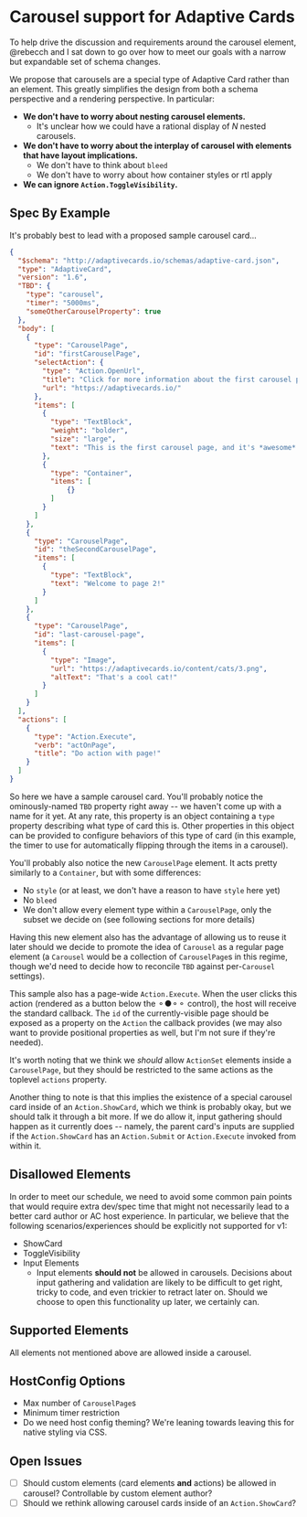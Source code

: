 # Carousel support for Adaptive Cards

To help drive the discussion and requirements around the carousel element, @rebecch and I sat down to go over how to meet our goals with a narrow but expandable set of schema changes. 

We propose that carousels are a special type of Adaptive Card rather than an element. This greatly simplifies the design from both a schema perspective and a rendering perspective. In particular:
* **We don't have to worry about nesting carousel elements.**
  * It's unclear how we could have a rational display of *N* nested carousels.
* **We don't have to worry about the interplay of carousel with elements that have layout implications.**
  * We don't have to think about `bleed`
  * We don't have to worry about how container styles or rtl apply
* **We can ignore `Action.ToggleVisibility`.**

## Spec By Example

It's probably best to lead with a proposed sample carousel card...

```json
{
  "$schema": "http://adaptivecards.io/schemas/adaptive-card.json", 
  "type": "AdaptiveCard",
  "version": "1.6",
  "TBD": {
    "type": "carousel",
    "timer": "5000ms",
    "someOtherCarouselProperty": true
  },
  "body": [
    {
      "type": "CarouselPage",
      "id": "firstCarouselPage",
      "selectAction": {
        "type": "Action.OpenUrl",
        "title": "Click for more information about the first carousel page!",
        "url": "https://adaptivecards.io/"
      },
      "items": [
        {
          "type": "TextBlock",
          "weight": "bolder",
          "size": "large",
          "text": "This is the first carousel page, and it's *awesome*!"
        },
        {
          "type": "Container",
          "items": [
              {}
          ]
        }
      ]
    },
    {
      "type": "CarouselPage",
      "id": "theSecondCarouselPage",
      "items": [
        {
          "type": "TextBlock",
          "text": "Welcome to page 2!"
        }
      ]
    },
    {
      "type": "CarouselPage",
      "id": "last-carousel-page",
      "items": [
        {
          "type": "Image",
          "url": "https://adaptivecards.io/content/cats/3.png",
          "altText": "That's a cool cat!"
        }
      ]
    }
  ],
  "actions": [
    {
      "type": "Action.Execute",
      "verb": "actOnPage",
      "title": "Do action with page!"
    }
  ]
}
```

So here we have a sample carousel card. You'll probably notice the ominously-named `TBD` property right away -- we haven't come up with a name for it yet. At any rate, this property is an object containing a `type` property describing what type of card this is. Other properties in this object can be provided to configure behaviors of this type of card (in this example, the timer to use for automatically flipping through the items in a carousel).

You'll probably also notice the new `CarouselPage` element. It acts pretty similarly to a `Container`, but with some differences:
* No `style` (or at least, we don't have a reason to have `style` here yet)
* No `bleed`
* We don't allow every element type within a `CarouselPage`, only the subset we decide on (see following sections for more details)

Having this new element also has the advantage of allowing us to reuse it later should we decide to promote the idea of `Carousel` as a regular page element (a `Carousel` would be a collection of `CarouselPage`s in this regime, though we'd need to decide how to reconcile `TBD` against per-`Carousel` settings).

This sample also has a page-wide `Action.Execute`. When the user clicks this action (rendered as a button below the ⚬●⚬⚬ control), the host will receive the standard callback. The `id` of the currently-visible page should be exposed as a property on the `Action` the callback provides (we may also want to provide positional properties as well, but I'm not sure if they're needed).

It's worth noting that we think we *should* allow `ActionSet` elements inside a `CarouselPage`, but they should be restricted to the same actions as the toplevel `actions` property.

Another thing to note is that this implies the existence of a special carousel card inside of an `Action.ShowCard`, which we think is probably okay, but we should talk it through a bit more. If we do allow it, input gathering should happen as it currently does -- namely, the parent card's inputs are supplied if the `Action.ShowCard` has an `Action.Submit` or `Action.Execute` invoked from within it.

## Disallowed Elements

In order to meet our schedule, we need to avoid some common pain points that would require extra dev/spec time that might not necessarily lead to a better card author or AC host experience. In particular, we believe that the following scenarios/experiences should be explicitly not supported for v1:

* ShowCard
* ToggleVisibility
* Input Elements
  * Input elements **should not** be allowed in carousels. Decisions about input gathering and validation are likely to be difficult to get right, tricky to code, and even trickier to retract later on. Should we choose to open this functionality up later, we certainly can.

## Supported Elements

All elements not mentioned above are allowed inside a carousel.

## HostConfig Options

* Max number of `CarouselPage`s
* Minimum timer restriction
* Do we need host config theming? We're leaning towards leaving this for native styling via CSS.

## Open Issues

- [ ] Should custom elements (card elements **and** actions) be allowed in carousel? Controllable by custom element author?
- [ ] Should we rethink allowing carousel cards inside of an `Action.ShowCard`?
